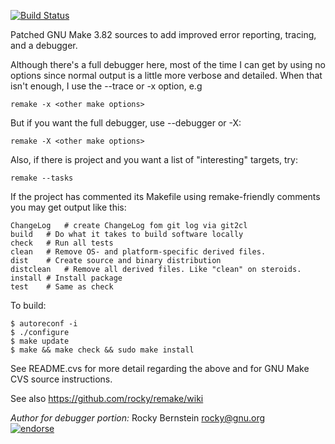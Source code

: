 [![Build Status](https://travis-ci.org/rocky/remake.png)](https://travis-ci.org/rocky/remake)

Patched GNU Make 3.82 sources to add improved error reporting, tracing,
and a debugger.

Although there's a full debugger here, most of the time I can get by
using no options since normal output is a little more verbose and detailed.
When that isn't enough, I use the --trace or -x option, e.g

    remake -x <other make options>

But if you want the full debugger, use --debugger or -X:

    remake -X <other make options>

Also, if there is project and you want a list of "interesting" targets, try:

    remake --tasks

If the project has commented its Makefile using remake-friendly comments you may get output like this:

    ChangeLog	# create ChangeLog fom git log via git2cl
    build	# Do what it takes to build software locally
    check	# Run all tests
    clean	# Remove OS- and platform-specific derived files.
    dist	# Create source and binary distribution
    distclean	# Remove all derived files. Like "clean" on steroids.
    install	# Install package
    test	# Same as check


To build:

    $ autoreconf -i
    $ ./configure
    $ make update
    $ make && make check && sudo make install

See README.cvs for more detail regarding the above and for
GNU Make CVS source instructions.

See also https://github.com/rocky/remake/wiki

*Author for debugger portion:* Rocky Bernstein <rocky@gnu.org><br>
[![endorse](https://api.coderwall.com/rocky/endorsecount.png)](https://coderwall.com/rocky)
